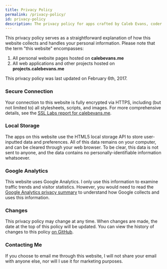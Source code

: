```yaml
---
title: Privacy Policy
permalink: /privacy-policy/
id: privacy-policy
description: The privacy policy for apps crafted by Caleb Evans, coder for Christ
---
```


This privacy policy serves as a straightforward explanation of how this website
collects and handles your personal information. Please note that the term "this
website" encompasses:

1. All personal website pages hosted on **calebevans.me**
2. All web applications and other projects hosted on **projects.calebevans.me**

This privacy policy was last updated on February 6th, 2017.

### Secure Connection

Your connection to this website is fully encrypted via HTTPS, including (but not
limited to) all stylesheets, scripts, and images. For more comprehensive
details, see the [SSL Labs report for calebevans.me][ssl-report].

[ssl-report]: https://www.ssllabs.com/ssltest/analyze.html?d=calebevans.me

### Local Storage

The apps on this website use the HTML5 local storage API to store user-inputted
data and preferences. All of this data remains on your computer, and can be
cleared through your web browser. To be clear, this data is not sent to anyone,
and the data contains no personally-identifiable information whatsoever.

### Google Analytics

This website uses Google Analytics. I only use this information to examine
traffic trends and visitor statistics. However, you would need to read the
[Google Analytics privacy summary][privacy] to understand how Google collects
and uses this information.

[privacy]: https://support.google.com/analytics/answer/6004245?hl=en

### Changes

This privacy policy may change at any time. When changes are made, the date at
the top of this policy will be updated. You can view the history of changes to
this policy [on GitHub][policy-history].

[policy-history]: https://github.com/caleb531/personal-website/blame/master/_pages/privacy-policy.md

### Contacting Me

If you choose to email me through this website, I will not share your email with
anyone else, nor will I use it for marketing purposes.
